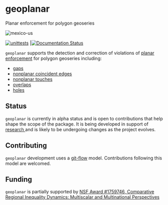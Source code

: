 
# geoplanar
Planar enforcement for polygon geoseries

![mexico-us](https://i.imgur.com/CFgnecL.png)

[![unittests](https://github.com/sjsrey/geoplanar/workflows/.github/workflows/unittests.yml/badge.svg)](https://github.com/sjsrey/geoplanar/actions?query=workflow%3A.github%2Fworkflows%2Funittests.yml)
|[![Documentation Status](https://readthedocs.org/projects/geoplanar/badge/?version=latest)](https://geoplanar.readthedocs.io/en/latest/?badge=latest)


`geoplanar` supports the detection and correction of violations of [planar enforcement](https://ibis.geog.ubc.ca/courses/klink/gis.notes/ncgia/u12.html#SEC12.6) for polygon geoseries including:


- [gaps](https://github.com/sjsrey/geoplanar/blob/main/notebooks/gaps.ipynb)
- [nonplanar coincident edges](https://github.com/sjsrey/geoplanar/blob/main/notebooks/nonplanaredges.ipynb)
- [nonplanar touches](https://github.com/sjsrey/geoplanar/blob/main/notebooks/nonplanartouches.ipynb)
- [overlaps](https://github.com/sjsrey/geoplanar/blob/main/notebooks/overlaps.ipynb)
- [holes](https://github.com/sjsrey/geoplanar/blob/main/notebooks/holes.ipynb)


## Status

`geoplanar` is currently in alpha status and is open to contributions that help shape the scope of the package. It is being developed in support of  [research ](https://nsf.gov/awardsearch/showAward?AWD_ID=1759746&HistoricalAwards=false) and is likely to be undergoing changes as the project evolves.

## Contributing

`geoplanar` development uses a [git-flow](https://www.atlassian.com/git/tutorials/comparing-workflows/gitflow-workflow) model. Contributions following this model are welcomed.


## Funding

`geoplanar` is partially supported by [NSF Award #1759746, Comparative Regional Inequality Dynamics: Multiscalar and Multinational Perspectives](https://nsf.gov/awardsearch/showAward?AWD_ID=1759746&HistoricalAwards=false)


